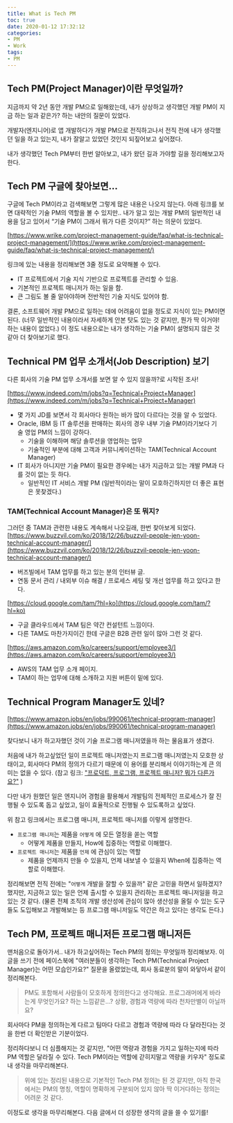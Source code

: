```yaml
---
title: What is Tech PM
toc: true
date: 2020-01-12 17:32:12
categories:
- PM
- Work
tags:
- PM
---
```


## Tech PM(Project Manager)이란 무엇일까?

지금까지 약 2년 동안 개발 PM으로 일해왔는데, 내가 상상하고 생각했던 개발 PM이 지금 하는 일과 같은가? 하는 내안의 질문이 있었다.

개발자(엔지니어)로 앱 개발하다가 개발 PM으로 전직하고나서 전직 전에 내가 생각했던 일을 하고 있는지, 내가 잘알고 있었던 것인지 되짚어보고 싶어졌다.

내가 생각했던 Tech PM부터 한번 알아보고, 내가 왔던 길과 가야할 길을 정리해보고자 한다.

## Tech PM 구글에 찾아보면...

구글에 Tech PM이라고 검색해보면 그렇게 많은 내용은 나오지 않는다. 아래 링크를 보면 대략적인 기술 PM의 역할을 볼 수 있지만.. 내가 알고 있는 개발 PM의 일반적인 내용을 담고 있어서 “기술 PM이 그래서 뭐가 다른 것이지?” 하는 의문이 있었다.

[https://www.wrike.com/project-management-guide/faq/what-is-technical-project-management/](https://www.wrike.com/project-management-guide/faq/what-is-technical-project-management/)

링크에 있는 내용을 정리해보면 3줄 정도로 요약해볼 수 있다.

- IT 프로젝트에서 기술 지식 기반으로 프로젝트를 관리할 수 있음.
- 기본적인 프로젝트 매니저가 하는 일을 함.
- 큰 그림도 볼 줄 알아야하며 전반적인 기술 지식도 있어야 함.

결론, 소프트웨어 개발 PM으로 일하는 데에 어려움이 없을 정도로 지식이 있는 PM이면 된다.
(너무 일반적인 내용이라서 자세하게 안본 탓도 있는 것 같지만, 뭔가 딱 이거야! 하는 내용이 없었다.)
이 정도 내용으로는 내가 생각하는 기술 PM이 설명되지 않은 것 같아 더 찾아보기로 했다.

## Technical PM 업무 소개서(Job Description) 보기

다른 회사의 기술 PM 업무 소개서를 보면 알 수 있지 않을까?로 시작된 조사!

[https://www.indeed.com/m/jobs?q=Technical+Project+Manager](https://www.indeed.com/m/jobs?q=Technical+Project+Manager)

- 몇 가지 JD를 보면서 각 회사마다 원하는 바가 많이 다르다는 것을 알 수 있었다.
- Oracle, IBM 등 IT 솔루션을 판매하는 회사의 경우 내부 기술 PM이라기보다 기술 영업 PM의 느낌이 강하다.
  - 기술을 이해하며 해당 솔루션을 영업하는 업무
  - 기술적인 부분에 대해 고객과 커뮤니케이션하는 TAM(Technical Account Manager)
- IT 회사가 아니지만 기술 PM이 필요한 경우에는 내가 지금하고 있는 개발 PM과 다를 것이 없는 듯 하다.
  - 일반적인 IT 서비스 개발 PM (일반적이라는 말이 모호하긴하지만 더 좋은 표현은 못찾겠다.)

### TAM(Technical Account Manager)은 또 뭐지?

그러던 중 TAM과 관련한 내용도 계속해서 나오길래, 한번 찾아보게 되었다.
[https://www.buzzvil.com/ko/2018/12/26/buzzvil-people-jen-yoon-technical-account-manager/](https://www.buzzvil.com/ko/2018/12/26/buzzvil-people-jen-yoon-technical-account-manager/)

- 버즈빌에서 TAM 업무를 하고 있는 분의 인터뷰 글.
- 연동 문서 관리 / 내외부 이슈 해결 / 프로세스 세팅 및 개선 업무를 하고 있다고 한다.

[https://cloud.google.com/tam/?hl=ko](https://cloud.google.com/tam/?hl=ko)

- 구글 클라우드에서 TAM 팀은 약간 컨설턴트 느낌이다.
- 다른 TAM도 마찬가지이긴 한데 구글은 B2B 관련 일이 많아 그런 것 같다.

[https://aws.amazon.com/ko/careers/support/employee3/](https://aws.amazon.com/ko/careers/support/employee3/)

- AWS의 TAM 업무 소개 페이지.
- TAM이 하는 업무에 대해 소개하고 지원 버튼이 밑에 있다.

## Technical Program Manager도 있네?

[https://www.amazon.jobs/en/jobs/990061/technical-program-manager](https://www.amazon.jobs/en/jobs/990061/technical-program-manager)

찾다보니 내가 하고자했던 것이 기술 프로그램 매니저였을까 하는 물음표가 생겼다.

처음에 내가 하고싶었던 일이 프로젝트 매니저였는지 프로그램 매니저였는지 모호한 상태이고, 회사마다 PM의 정의가 다르기 때문에 이 용어를 분리해서 이야기하는게 큰 의미는 없을 수 있다.
(참고 링크: ["프로덕트, 프로그램, 프로젝트 매니저? 뭐가 다른가요?"](https://brunch.co.kr/@ywkim36/10) )

다만 내가 원했던 일은 엔지니어 경험을 활용해서 개발팀의 전체적인 프로세스가 잘 진행될 수 있도록 돕고 싶었고, 일이 효율적으로 진행될 수 있도록하고 싶었다.

위 참고 링크에서는 프로그램 매니저, 프로젝트 매니저를 이렇게 설명한다.

- `프로그램 매니저`는 제품을 `어떻게` 에 모든 열정을 쏟는 역할
  - 어떻게 제품을 만들지, How에 집중하는 역할로 이해했다.
- `프로젝트 매니저`는 제품을 `언제` 에 관심이 있는 역할
  - 제품을 언제까지 만들 수 있을지, 언제 내보낼 수 있을지 When에 집중하는 역할로 이해했다.

정리해보면 전직 전에는 "`어떻게` 개발을 잘할 수 있을까" 같은 고민을 하면서 일하겠지? 했지만, 지금하고 있는 일은 언제 출시할 수 있을지 관리하는 프로젝트 매니저일을 하고 있는 것 같다.
(물론 전체 조직의 개발 생산성에 관심이 많아 생산성을 올릴 수 있는 도구들도 도입해보고 개발해보는 등 프로그램 매니저일도 약간은 하고 있다는 생각도 든다.)

## Tech PM, 프로젝트 매니저든 프로그램 매니저든

맨처음으로 돌아가서.. 내가 하고싶어하는 Tech PM의 정의는 무엇일까 정리해보자.
이 글을 쓰기 전에 페이스북에 "여러분들이 생각하는 Tech PM(Technical Project Manager)는 어떤 모습인가요?" 질문을 올렸었는데, 회사 동료분의 말이 와닿아서 같이 정리해본다.

> PM도 포함해서 사람들이 모호하게 정의한다고 생각해요. 프로그래머에게 바라는게 무엇인가요? 하는 느낌같은...? 상황, 경험과 역량에 따라 천차만별이 아닐까요?

회사마다 PM을 정의하는게 다르고 팀마다 다르고 경험과 역량에 따라 다 달라진다는 것을 한번 더 확인받은 기분이었다.

정리하다보니 더 심플해지는 것 같지만, "어떤 역량과 경험을 가지고 일하는지에 따라 PM 역할은 달라질 수 있다. Tech PM이라는 역할에 갇히지말고 역량을 키우자" 정도로 내 생각을 마무리해본다.

> 위에 있는 정리된 내용으로 기본적인 Tech PM 정의는 된 것 같지만, 아직 한국에서는 PM의 명칭, 역할이 명확하게 구분되어 있지 않아 딱 이거다하는 정의는 어려운 것 같다.

이정도로 생각을 마무리해본다.
다음 글에서 더 성장한 생각의 글을 쓸 수 있기를!
